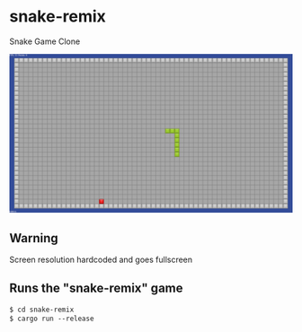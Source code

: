 # snake-remix
Snake Game Clone

![Snake-Remix Screenshot](./snake_screenshot.png)

## Warning
Screen resolution hardcoded and goes fullscreen

## Runs the "snake-remix" game
```
$ cd snake-remix
$ cargo run --release
```

